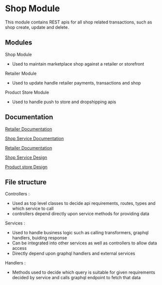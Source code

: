 # Shop Module

This module contains REST apis for all shop related transactions, such as shop create, update and delete.

## Modules

Shop Module
- Used to maintain marketplace shop against a retailer or storefront

Retailer Module
- Used to update handle retailer payments, transactions and shop 


Product Store Module
- Used to handle push to store and dropshipping apis

## Documentation

[Retailer Documentation](https://team-os.atlassian.net/wiki/spaces/SHAR/pages/1839857665/Retailer)

[Shop Service Documentation](https://team-os.atlassian.net/wiki/spaces/SHAR/pages/1802174486/Shop+Service+Contracts)

[Retailer Documentation](https://team-os.atlassian.net/wiki/spaces/SHAR/pages/1839857665/Retailer)

[Shop Service Design](https://team-os.atlassian.net/wiki/spaces/SHAR/pages/1802174486/Shop+Service+Contracts)

[Product store Design](https://team-os.atlassian.net/wiki/spaces/SHAR/pages/1858633766/Product+Store+Service)


## File structure
Controllers : 
- Used as top level classes to decide api requirements, routes, types and which service to call
- controllers depend directly upon service methods for providing data

Services : 
- Used to handle business logic such as calling transformers, graphql handlers, buiding response
- Can be integrated into other services as well as controllers to allow data access
- Directly depend upon graphql handlers and external services

Handlers : 
- Methods used to decide which query is suitable for given requirements decided by service and calls graphql endpoint to fetch that data
